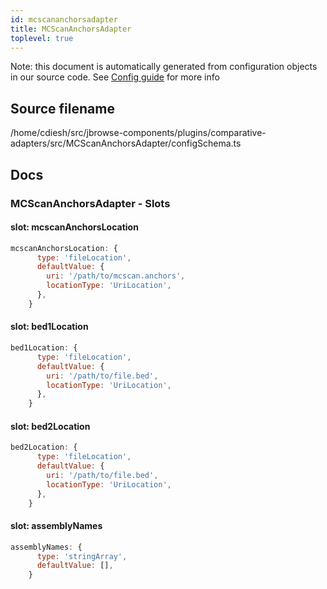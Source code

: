 ```yaml
---
id: mcscananchorsadapter
title: MCScanAnchorsAdapter
toplevel: true
---
```


Note: this document is automatically generated from configuration objects in our
source code. See [Config guide](/docs/config_guide) for more info

## Source filename

/home/cdiesh/src/jbrowse-components/plugins/comparative-adapters/src/MCScanAnchorsAdapter/configSchema.ts

## Docs

### MCScanAnchorsAdapter - Slots

#### slot: mcscanAnchorsLocation

```js
mcscanAnchorsLocation: {
      type: 'fileLocation',
      defaultValue: {
        uri: '/path/to/mcscan.anchors',
        locationType: 'UriLocation',
      },
    }
```

#### slot: bed1Location

```js
bed1Location: {
      type: 'fileLocation',
      defaultValue: {
        uri: '/path/to/file.bed',
        locationType: 'UriLocation',
      },
    }
```

#### slot: bed2Location

```js
bed2Location: {
      type: 'fileLocation',
      defaultValue: {
        uri: '/path/to/file.bed',
        locationType: 'UriLocation',
      },
    }
```

#### slot: assemblyNames

```js
assemblyNames: {
      type: 'stringArray',
      defaultValue: [],
    }
```
